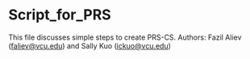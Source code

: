 # Script_for_PRS

This file discusses simple steps to create PRS-CS.
Authors: Fazil Aliev (faliev@vcu.edu) and Sally Kuo (ickuo@vcu.edu)
